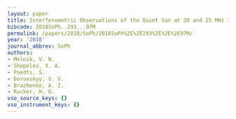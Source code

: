 ```yaml
---
layout: paper
title: Interferometric Observations of the Quiet Sun at 20 and 25 MHz in May 2014
bibcode: 2018SoPh..293...97M
permalink: /papers/2018/SoPh/2018SoPh%2E%2E293%2E%2E%2E97M/
year: '2018'
journal_abbrev: SoPh
authors:
- Melnik, V. N.
- Shepelev, V. A.
- Poedts, S.
- Dorovskyy, V. V.
- Brazhenko, A. I.
- Rucker, H. O.
vso_source_keys: {}
vso_instrument_keys: {}
---
```

